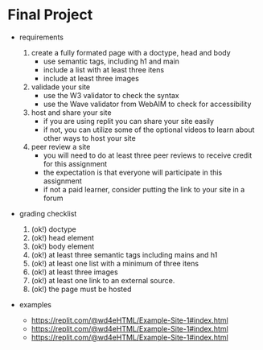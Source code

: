 # Final Project

- requirements
    1. create a fully formated page with a doctype, head and body
        - use semantic tags, including h1 and main
        - include a list with at least three itens
        - include at least three images
    2. validade your site
        - use the W3 validator to check the syntax
        - use the Wave validator from WebAIM to check for accessibility
    3. host and share your site
        - if you are using replit you can share your site easily
        - if not, you can utilize some of the optional videos to learn about other ways to host your site
    4. peer review a site
        - you will need to do at least three peer reviews to receive credit for this assignment
        - the expectation is that everyone will participate in this assignment
        - if not a paid learner, consider putting the link to your site in a forum

- grading checklist
    1. (ok!) doctype
    2. (ok!) head element
    3. (ok!) body element
    4. (ok!) at least three semantic tags including mains and h1
    5. (ok!) at least one list with a minimum of three itens
    6. (ok!) at least three images
    7. (ok!) at least one link to an external source.
    8. (ok!) the page must be hosted

- examples
    - https://replit.com/@wd4eHTML/Example-Site-1#index.html
    - https://replit.com/@wd4eHTML/Example-Site-1#index.html
    - https://replit.com/@wd4eHTML/Example-Site-1#index.html